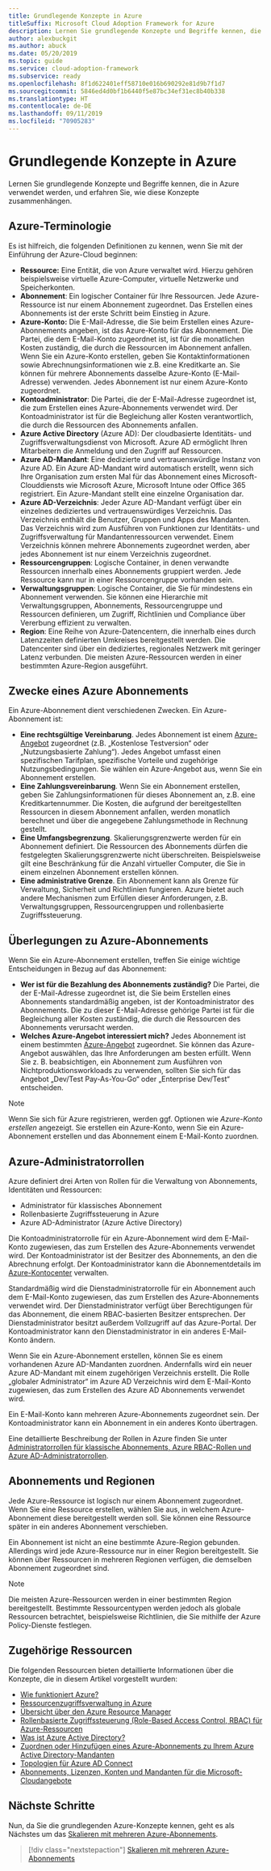 ```yaml
---
title: Grundlegende Konzepte in Azure
titleSuffix: Microsoft Cloud Adoption Framework for Azure
description: Lernen Sie grundlegende Konzepte und Begriffe kennen, die in Azure verwendet werden, und erfahren Sie, wie diese Konzepte zusammenhängen.
author: alexbuckgit
ms.author: abuck
ms.date: 05/20/2019
ms.topic: guide
ms.service: cloud-adoption-framework
ms.subservice: ready
ms.openlocfilehash: 8f1d622401eff58710e016b690292e81d9b7f1d7
ms.sourcegitcommit: 5846ed4d0bf1b6440f5e87bc34ef31ec8b40b338
ms.translationtype: HT
ms.contentlocale: de-DE
ms.lasthandoff: 09/11/2019
ms.locfileid: "70905283"
---
```

# <a name="azure-fundamental-concepts"></a>Grundlegende Konzepte in Azure

Lernen Sie grundlegende Konzepte und Begriffe kennen, die in Azure verwendet werden, und erfahren Sie, wie diese Konzepte zusammenhängen.

## <a name="azure-terminology"></a>Azure-Terminologie

Es ist hilfreich, die folgenden Definitionen zu kennen, wenn Sie mit der Einführung der Azure-Cloud beginnen:

- **Ressource:** Eine Entität, die von Azure verwaltet wird. Hierzu gehören beispielsweise virtuelle Azure-Computer, virtuelle Netzwerke und Speicherkonten.
- **Abonnement**: Ein logischer Container für Ihre Ressourcen. Jede Azure-Ressource ist nur einem Abonnement zugeordnet. Das Erstellen eines Abonnements ist der erste Schritt beim Einstieg in Azure.
- **Azure-Konto:** Die E-Mail-Adresse, die Sie beim Erstellen eines Azure-Abonnements angeben, ist das Azure-Konto für das Abonnement. Die Partei, die dem E-Mail-Konto zugeordnet ist, ist für die monatlichen Kosten zuständig, die durch die Ressourcen im Abonnement anfallen. Wenn Sie ein Azure-Konto erstellen, geben Sie Kontaktinformationen sowie Abrechnungsinformationen wie z.B. eine Kreditkarte an. Sie können für mehrere Abonnements dasselbe Azure-Konto (E-Mail-Adresse) verwenden. Jedes Abonnement ist nur einem Azure-Konto zugeordnet.
- **Kontoadministrator**: Die Partei, die der E-Mail-Adresse zugeordnet ist, die zum Erstellen eines Azure-Abonnements verwendet wird. Der Kontoadministrator ist für die Begleichung aller Kosten verantwortlich, die durch die Ressourcen des Abonnements anfallen.
- **Azure Active Directory** (Azure AD): Der cloudbasierte Identitäts- und Zugriffsverwaltungsdienst von Microsoft. Azure AD ermöglicht Ihren Mitarbeitern die Anmeldung und den Zugriff auf Ressourcen.
- **Azure AD-Mandant**: Eine dedizierte und vertrauenswürdige Instanz von Azure AD. Ein Azure AD-Mandant wird automatisch erstellt, wenn sich Ihre Organisation zum ersten Mal für das Abonnement eines Microsoft-Clouddiensts wie Microsoft Azure, Microsoft Intune oder Office 365 registriert. Ein Azure-Mandant stellt eine einzelne Organisation dar.
- **Azure AD-Verzeichnis**: Jeder Azure AD-Mandant verfügt über ein einzelnes dediziertes und vertrauenswürdiges Verzeichnis. Das Verzeichnis enthält die Benutzer, Gruppen und Apps des Mandanten. Das Verzeichnis wird zum Ausführen von Funktionen zur Identitäts- und Zugriffsverwaltung für Mandantenressourcen verwendet. Einem Verzeichnis können mehrere Abonnements zugeordnet werden, aber jedes Abonnement ist nur einem Verzeichnis zugeordnet.
- **Ressourcengruppen**: Logische Container, in denen verwandte Ressourcen innerhalb eines Abonnements gruppiert werden. Jede Ressource kann nur in einer Ressourcengruppe vorhanden sein.
- **Verwaltungsgruppen**: Logische Container, die Sie für mindestens ein Abonnement verwenden. Sie können eine Hierarchie mit Verwaltungsgruppen, Abonnements, Ressourcengruppe und Ressourcen definieren, um Zugriff, Richtlinien und Compliance über Vererbung effizient zu verwalten.
- **Region**: Eine Reihe von Azure-Datencentern, die innerhalb eines durch Latenzzeiten definierten Umkreises bereitgestellt werden. Die Datencenter sind über ein dediziertes, regionales Netzwerk mit geringer Latenz verbunden. Die meisten Azure-Ressourcen werden in einer bestimmten Azure-Region ausgeführt.

## <a name="azure-subscription-purposes"></a>Zwecke eines Azure Abonnements

Ein Azure-Abonnement dient verschiedenen Zwecken. Ein Azure-Abonnement ist:

- **Eine rechtsgültige Vereinbarung**. Jedes Abonnement ist einem [Azure-Angebot](https://azure.microsoft.com/support/legal/offer-details) zugeordnet (z.B. „Kostenlose Testversion“ oder „Nutzungsbasierte Zahlung“). Jedes Angebot umfasst einen spezifischen Tarifplan, spezifische Vorteile und zugehörige Nutzungsbedingungen. Sie wählen ein Azure-Angebot aus, wenn Sie ein Abonnement erstellen.
- **Eine Zahlungsvereinbarung**. Wenn Sie ein Abonnement erstellen, geben Sie Zahlungsinformationen für dieses Abonnement an, z.B. eine Kreditkartennummer. Die Kosten, die aufgrund der bereitgestellten Ressourcen in diesem Abonnement anfallen, werden monatlich berechnet und über die angegebene Zahlungsmethode in Rechnung gestellt.
- **Eine Umfangsbegrenzung**. Skalierungsgrenzwerte werden für ein Abonnement definiert. Die Ressourcen des Abonnements dürfen die festgelegten Skalierungsgrenzwerte nicht überschreiten. Beispielsweise gilt eine Beschränkung für die Anzahl virtueller Computer, die Sie in einem einzelnen Abonnement erstellen können.
- **Eine administrative Grenze**. Ein Abonnement kann als Grenze für Verwaltung, Sicherheit und Richtlinien fungieren. Azure bietet auch andere Mechanismen zum Erfüllen dieser Anforderungen, z.B. Verwaltungsgruppen, Ressourcengruppen und rollenbasierte Zugriffssteuerung.

## <a name="azure-subscription-considerations"></a>Überlegungen zu Azure-Abonnements

Wenn Sie ein Azure-Abonnement erstellen, treffen Sie einige wichtige Entscheidungen in Bezug auf das Abonnement:

- **Wer ist für die Bezahlung des Abonnements zuständig?** Die Partei, die der E-Mail-Adresse zugeordnet ist, die Sie beim Erstellen eines Abonnements standardmäßig angeben, ist der Kontoadministrator des Abonnements. Die zu dieser E-Mail-Adresse gehörige Partei ist für die Begleichung aller Kosten zuständig, die durch die Ressourcen des Abonnements verursacht werden.
- **Welches Azure-Angebot interessiert mich?** Jedes Abonnement ist einem bestimmten [Azure-Angebot](https://azure.microsoft.com/support/legal/offer-details) zugeordnet. Sie können das Azure-Angebot auswählen, das Ihre Anforderungen am besten erfüllt. Wenn Sie z. B. beabsichtigen, ein Abonnement zum Ausführen von Nichtproduktionsworkloads zu verwenden, sollten Sie sich für das Angebot „Dev/Test Pay-As-You-Go“ oder „Enterprise Dev/Test“ entscheiden.

> [!NOTE]
> Wenn Sie sich für Azure registrieren, werden ggf. Optionen wie *Azure-Konto erstellen* angezeigt. Sie erstellen ein Azure-Konto, wenn Sie ein Azure-Abonnement erstellen und das Abonnement einem E-Mail-Konto zuordnen.

## <a name="azure-administrative-roles"></a>Azure-Administratorrollen

Azure definiert drei Arten von Rollen für die Verwaltung von Abonnements, Identitäten und Ressourcen:

- Administrator für klassisches Abonnement
- Rollenbasierte Zugriffssteuerung in Azure
- Azure AD-Administrator (Azure Active Directory)

Die Kontoadministratorrolle für ein Azure-Abonnement wird dem E-Mail-Konto zugewiesen, das zum Erstellen des Azure-Abonnements verwendet wird. Der Kontoadministrator ist der Besitzer des Abonnements, an den die Abrechnung erfolgt. Der Kontoadministrator kann die Abonnementdetails im [Azure-Kontocenter](https://account.azure.com/Subscriptions) verwalten.

Standardmäßig wird die Dienstadministratorrolle für ein Abonnement auch dem E-Mail-Konto zugewiesen, das zum Erstellen des Azure-Abonnements verwendet wird. Der Dienstadministrator verfügt über Berechtigungen für das Abonnement, die einem RBAC-basierten Besitzer entsprechen. Der Dienstadministrator besitzt außerdem Vollzugriff auf das Azure-Portal. Der Kontoadministrator kann den Dienstadministrator in ein anderes E-Mail-Konto ändern.

Wenn Sie ein Azure-Abonnement erstellen, können Sie es einem vorhandenen Azure AD-Mandanten zuordnen. Andernfalls wird ein neuer Azure AD-Mandant mit einem zugehörigen Verzeichnis erstellt. Die Rolle „globaler Administrator“ im Azure AD Verzeichnis wird dem E-Mail-Konto zugewiesen, das zum Erstellen des Azure AD Abonnements verwendet wird.

Ein E-Mail-Konto kann mehreren Azure-Abonnements zugeordnet sein. Der Kontoadministrator kann ein Abonnement in ein anderes Konto übertragen.

Eine detaillierte Beschreibung der Rollen in Azure finden Sie unter [Administratorrollen für klassische Abonnements, Azure RBAC-Rollen und Azure AD-Administratorrollen](/azure/role-based-access-control/rbac-and-directory-admin-roles).

## <a name="subscriptions-and-regions"></a>Abonnements und Regionen

Jede Azure-Ressource ist logisch nur einem Abonnement zugeordnet. Wenn Sie eine Ressource erstellen, wählen Sie aus, in welchem Azure-Abonnement diese bereitgestellt werden soll. Sie können eine Ressource später in ein anderes Abonnement verschieben.

Ein Abonnement ist nicht an eine bestimmte Azure-Region gebunden. Allerdings wird jede Azure-Ressource nur in einer Region bereitgestellt. Sie können über Ressourcen in mehreren Regionen verfügen, die demselben Abonnement zugeordnet sind.

> [!NOTE]
> Die meisten Azure-Ressourcen werden in einer bestimmten Region bereitgestellt. Bestimmte Ressourcentypen werden jedoch als globale Ressourcen betrachtet, beispielsweise Richtlinien, die Sie mithilfe der Azure Policy-Dienste festlegen.

## <a name="related-resources"></a>Zugehörige Ressourcen

Die folgenden Ressourcen bieten detaillierte Informationen über die Konzepte, die in diesem Artikel vorgestellt wurden:

- [Wie funktioniert Azure?](/azure/architecture/cloud-adoption/getting-started/what-is-azure)
- [Ressourcenzugriffsverwaltung in Azure](../../governance/resource-consistency/azure-resource-access.md)
- [Übersicht über den Azure Resource Manager](/azure/azure-resource-manager/resource-group-overview)
- [Rollenbasierte Zugriffssteuerung (Role-Based Access Control, RBAC) für Azure-Ressourcen](/azure/role-based-access-control/overview)
- [Was ist Azure Active Directory?](/azure/active-directory/fundamentals/active-directory-whatis)
- [Zuordnen oder Hinzufügen eines Azure-Abonnements zu Ihrem Azure Active Directory-Mandanten](/azure/active-directory/fundamentals/active-directory-how-subscriptions-associated-directory)
- [Topologien für Azure AD Connect](/azure/active-directory/hybrid/plan-connect-topologies)
- [Abonnements, Lizenzen, Konten und Mandanten für die Microsoft-Cloudangebote](/office365/enterprise/subscriptions-licenses-accounts-and-tenants-for-microsoft-cloud-offerings)

## <a name="next-steps"></a>Nächste Schritte

Nun, da Sie die grundlegenden Azure-Konzepte kennen, geht es als Nächstes um das [Skalieren mit mehreren Azure-Abonnements](./scaling-subscriptions.md).

> [!div class="nextstepaction"]
> [Skalieren mit mehreren Azure-Abonnements](./scaling-subscriptions.md)
